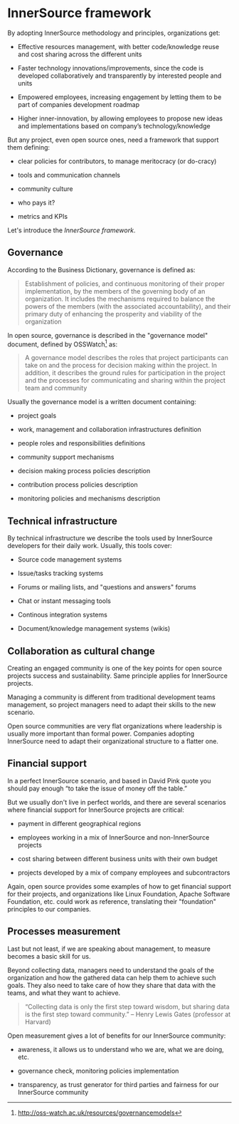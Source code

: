 # InnerSource framework

By adopting InnerSource methodology and principles, organizations get:

-   Effective resources management, with better code/knowledge reuse
    and cost sharing across the different units

-   Faster technology innovations/improvements, since the code is
    developed collaboratively and transparently by interested people and
    units

-   Empowered employees, increasing engagement by letting them to be
    part of companies development roadmap

-   Higher inner-innovation, by allowing employees to propose new ideas
    and implementations based on company’s technology/knowledge

But any project, even open source ones, need a framework
that support them defining:

-   clear policies for contributors, to manage meritocracy (or do-cracy)

-   tools and communication channels

-   community culture

-   who pays it?

-   metrics and KPIs

Let's introduce the *InnerSource framework*.

## Governance

According to the Business Dictionary, governance is defined as:

>Establishment of policies, and continuous monitoring
>of their proper implementation, by the members of the
>governing body of an organization. It includes the
>mechanisms required to balance the powers of the
>members (with the associated accountability), and
>their primary duty of enhancing the prosperity and
>viability of the organization

In open source, governance is described in the "governance
model" document, defined by OSSWatch[^1] as:

>A governance model describes the roles that project participants 
>can take on and the process for decision making within the project. 
>In addition, it describes the ground rules for participation in the 
>project and the processes for communicating and sharing within 
>the project team and community

Usually the governance model is a written document containing:

-  project goals

-  work, management and collaboration infrastructures definition

-  people roles and responsibilities definitions

-  community support mechanisms 

-  decision making process policies description

-  contribution process policies description

-  monitoring policies and mechanisms description

## Technical infrastructure

By technical infrastructure we describe the tools used by InnerSource
developers for their daily work. Usually, this tools cover:

- Source code management systems

- Issue/tasks tracking systems

- Forums or mailing lists, and "questions and answers" forums

- Chat or instant messaging tools

- Continous integration systems

- Document/knowledge management systems (wikis)

## Collaboration as cultural change

Creating an engaged community is one of the key points for
open source projects success and sustainability. Same
principle applies for InnerSource projects.

Managing a community is different from traditional development teams 
management, so project managers need to adapt their skills
to the new scenario.

Open source communities are very flat organizations where
leadership is usually more important than formal power. 
Companies adopting InnerSource need to adapt their 
organizational structure to a flatter one.

## Financial support

In a perfect InnerSource scenario, and based in David Pink quote 
you should pay enough “to take the issue of money off the table.”

But we usually don't live in perfect worlds, and there are several
scenarios where financial support for InnerSource projects are critical:

- payment in different geographical regions

- employees working in a mix of InnerSource and non-InnerSource projects

- cost sharing between different business units with their own budget

- projects developed by a mix of company employees and subcontractors

Again, open source provides some examples of how to
get financial support for their projects, and 
organizations like Linux Foundation, Apache Software Foundation, etc.
could work as reference, translating their "foundation"
principles to our companies.

## Processes measurement 

Last but not least, if we are speaking about management, to measure becomes
a basic skill for us.

Beyond collecting data, managers need to understand the goals of the organization
and how the gathered data can help them to achieve such goals. They also
need to take care of how they share that data
with the teams, and what they want to achieve.

>“Collecting data is only the first step toward wisdom, but sharing data
>is the first step toward community.” – Henry Lewis Gates (professor at
>Harvard)

Open measurement gives a lot of benefits for our InnerSource community:

- awareness, it allows us to understand who we are, what we are doing, etc.

- governance check, monitoring policies implementation

- transparency, as trust generator for third parties and fairness
  for our InnerSource community


[^1]: http://oss-watch.ac.uk/resources/governancemodels
